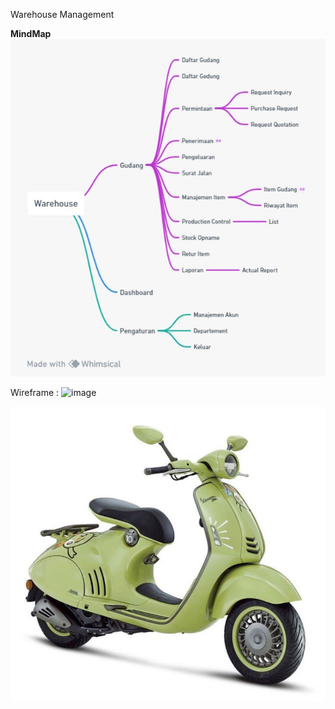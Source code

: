 Warehouse Management 

**MindMap** 
![image](https://github.com/shk15/Ndg/blob/main/MindMap%20Warehouse.jpeg)

Wireframe : 
![image](https://github.com/shk15/Portfolio/assets/92705663/89a176c7-8d6a-49f5-8d21-2aae69b5bf42)

![image](https://github.com/shk15/Ndg/blob/main/d1daf56e796104cc30e5baa93efc6bb4.jpeg)
